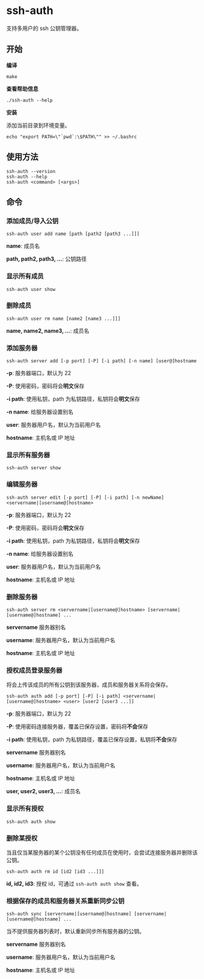 # ssh-auth

支持多用户的 ssh 公钥管理器。

## 开始

**编译**

```shell
make
```

**查看帮助信息**

```shell
./ssh-auth --help
```

**安装**

添加当前目录到环境变量。

```shell
echo "export PATH=\"`pwd`:\$PATH\"" >> ~/.bashrc
```

## 使用方法

```shell
ssh-auth --version
ssh-auth --help
ssh-auth <command> [<args>] 
```

## 命令

### 添加成员/导入公钥

```shell
ssh-auth user add name [path [path2 [path3 ...]]]
```

**name**: 成员名

**path, path2, path3, ...**: 公钥路径

### 显示所有成员

```shell
ssh-auth user show
```

### 删除成员

```shell
ssh-auth user rm name [name2 [name3 ...]]]
```

**name, name2, name3, ...**: 成员名

### 添加服务器

```shell
ssh-auth server add [-p port] [-P] [-i path] [-n name] [user@]hostname
```

**-p**: 服务器端口，默认为 22

**-P**: 使用密码，密码将会**明文**保存

**-i path**: 使用私钥，path 为私钥路径，私钥将会**明文**保存

**-n name**: 给服务器设置别名

**user**: 服务器用户名，默认为当前用户名

**hostname**: 主机名或 IP 地址

### 显示所有服务器

```shell
ssh-auth server show
```

### 编辑服务器

```shell
ssh-auth server edit [-p port] [-P] [-i path] [-n newName] <servername|[username@]hostname>

```

**-p**: 服务器端口，默认为 22

**-P**: 使用密码，密码将会**明文**保存

**-i path**: 使用私钥，path 为私钥路径，私钥将会**明文**保存

**-n name**: 给服务器设置别名

**user**: 服务器用户名，默认为当前用户名

**hostname**: 主机名或 IP 地址

### 删除服务器

```shell
ssh-auth server rm <servername|[username@]hostname> [servername|[username@]hostname] ...
```

**servername** 服务器别名

**username**: 服务器用户名，默认为当前用户名

**hostname**: 主机名或 IP 地址


### 授权成员登录服务器

将会上传该成员的所有公钥到该服务器，成员和服务器关系将会保存。

```shell
ssh-auth auth add [-p port] [-P] [-i path] <servername|[username@]hostname> <user> [user2 [user3 ...]]
```

**-p**: 服务器端口，默认为 22

**-P**: 使用密码连接服务器，覆盖已保存设置，密码将**不会**保存

**-i path**: 使用私钥，path 为私钥路径，覆盖已保存设置，私钥将**不会**保存

**servername** 服务器别名

**username**: 服务器用户名，默认为当前用户名

**hostname**: 主机名或 IP 地址

**user, user2, user3, ...**: 成员名

### 显示所有授权

```shell
ssh-auth auth show
```

### 删除某授权

当且仅当某服务器的某个公钥没有任何成员在使用时，会尝试连接服务器并删除该公钥。

```shell
ssh-auth auth rm id [id2 [id3 ...]]]
```

**id, id2, id3**: 授权 id，可通过 `ssh-auth auth show` 查看。

### 根据保存的成员和服务器关系重新同步公钥

```shell
ssh-auth sync [servername|[username@]hostname] [servername|[username@]hostname] ...
```

当不提供服务器列表时，默认重新同步所有服务器的公钥。

**servername** 服务器别名

**username**: 服务器用户名，默认为当前用户名

**hostname**: 主机名或 IP 地址
